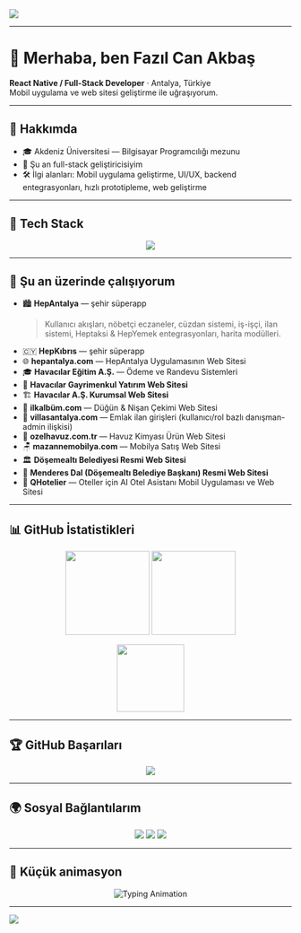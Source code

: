 <!-- Profil banner -->
<img src="https://capsule-render.vercel.app/api?type=waving&color=gradient&section=header&height=200&width=3000&text=👋Hey%20Im%20Fazıl%20Can%20Akbaş&fontAlignY=40&desc=React%20Native%20%7C%20Full-Stack%20Developer&descAlignY=60&descAlign=60"/>

---

# 👋 Merhaba, ben Fazıl Can Akbaş  

**React Native / Full-Stack Developer** · Antalya, Türkiye  
Mobil uygulama ve web sitesi geliştirme ile uğraşıyorum.

---

## 🚀 Hakkımda  
- 🎓 Akdeniz Üniversitesi — Bilgisayar Programcılığı mezunu  
- 💼 Şu an full-stack geliştiricisiyim  
- 🛠️ İlgi alanları: Mobil uygulama geliştirme, UI/UX, backend entegrasyonları, hızlı prototipleme, web geliştirme  

---

## 🧰 Tech Stack  

<p align="center">
  <img src="https://skillicons.dev/icons?i=react,native,js,ts,html,css,tailwind,nextjs,nodejs,express,nestjs,postgres,firebase,docker,git,figma,androidstudio,vscode&perline=8" />
</p>

---

## 🔭 Şu an üzerinde çalışıyorum  

- 🏙️ **HepAntalya** — şehir süperapp  
  > Kullanıcı akışları, nöbetçi eczaneler, cüzdan sistemi, iş-işçi, ilan sistemi, Heptaksi & HepYemek entegrasyonları, harita modülleri.  
- 🇨🇾 **HepKıbrıs** — şehir süperapp  
- 🌐 **hepantalya.com** — HepAntalya Uygulamasının Web Sitesi  
- 🎓 **Havacılar Eğitim A.Ş.** — Ödeme ve Randevu Sistemleri  
- 🏢 **Havacılar Gayrimenkul Yatırım Web Sitesi**  
- 🏗️ **Havacılar A.Ş. Kurumsal Web Sitesi**  
- 💍 **ilkalbüm.com** — Düğün & Nişan Çekimi Web Sitesi  
- 🏡 **villasantalya.com** — Emlak ilan girişleri (kullanıcı/rol bazlı danışman-admin ilişkisi)  
- 🧪 **ozelhavuz.com.tr** — Havuz Kimyası Ürün Web Sitesi  
- 🪑 **mazannemobilya.com** — Mobilya Satış Web Sitesi  
- 🏛️ **Döşemealtı Belediyesi Resmi Web Sitesi**  
- 👔 **Menderes Dal (Döşemealtı Belediye Başkanı) Resmi Web Sitesi**  
- 🏨 **QHotelier** — Oteller için AI Otel Asistanı Mobil Uygulaması ve Web Sitesi  

---

## 📊 GitHub İstatistikleri  

<p align="center">
  <img src="https://github-readme-stats.vercel.app/api?username=fazilcanakbas&show_icons=true&theme=tokyonight" height="150" />
  <img src="https://github-readme-streak-stats.herokuapp.com/?user=fazilcanakbas&theme=tokyonight" height="150" />
</p>

<p align="center">
  <img src="https://github-readme-stats.vercel.app/api/top-langs/?username=fazilcanakbas&layout=compact&theme=tokyonight" height="120" />
</p>

---

## 🏆 GitHub Başarıları  

<p align="center">
  <img src="https://github-profile-trophy.vercel.app/?username=fazilcanakbas&theme=dracula&margin-w=10&no-frame=true" />
</p>

---

## 🌍 Sosyal Bağlantılarım  

<p align="center">
  <a href="mailto:fazilcan@example.com"><img src="https://img.shields.io/badge/Email-D14836?style=flat&logo=gmail&logoColor=white"/></a>
  <a href="https://www.linkedin.com/in/fazilcanakbas"><img src="https://img.shields.io/badge/LinkedIn-0077B5?style=flat&logo=linkedin&logoColor=white"/></a>
  <a href="https://instagram.com/fazilcanakbas"><img src="https://img.shields.io/badge/Instagram-E4405F?style=flat&logo=instagram&logoColor=white"/></a>
</p>

---

## 🧩 Küçük animasyon  

<p align="center">
  <img src="https://readme-typing-svg.herokuapp.com?font=Fira+Code&size=20&pause=1000&color=6A5ACD&center=true&vCenter=true&width=500&lines=React+Native+Developer;Full+Stack+Mobile+Engineer;UI%2FUX+Lover;Always+Learning+🚀" alt="Typing Animation" />
</p>

---

<img src="https://capsule-render.vercel.app/api?type=waving&color=gradient&height=120&section=footer"/>
